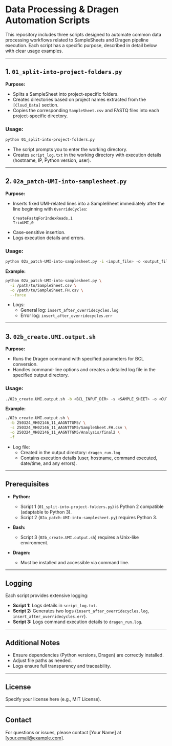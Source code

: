 # Data Processing & Dragen Automation Scripts

This repository includes three scripts designed to automate common data processing workflows related to SampleSheets and Dragen pipeline execution. Each script has a specific purpose, described in detail below with clear usage examples.

---

## 1. `01_split-into-project-folders.py`

**Purpose:**
- Splits a SampleSheet into project-specific folders.
- Creates directories based on project names extracted from the `[Cloud_Data]` section.
- Copies the corresponding `SampleSheet.csv` and FASTQ files into each project-specific directory.

### Usage:

```bash
python 01_split-into-project-folders.py
```

- The script prompts you to enter the working directory.
- Creates `script_log.txt` in the working directory with execution details (hostname, IP, Python version, user).

---

## 2. `02a_patch-UMI-into-samplesheet.py`

**Purpose:**
- Inserts fixed UMI-related lines into a SampleSheet immediately after the line beginning with `OverrideCycles`:
  ```
  CreateFastqForIndexReads,1
  TrimUMI,0
  ```
- Case-sensitive insertion.
- Logs execution details and errors.

### Usage:

```bash
python 02a_patch-UMI-into-samplesheet.py -i <input_file> -o <output_file> [--force]
```

**Example:**

```bash
python 02a_patch-UMI-into-samplesheet.py \
  -i /path/to/SampleSheet.csv \
  -o /path/to/SampleSheet.FH.csv \
  --force
```

- Logs:
  - General log: `insert_after_overridecycles.log`
  - Error log: `insert_after_overridecycles.err`

---

## 3. `02b_create.UMI.output.sh`

**Purpose:**
- Runs the Dragen command with specified parameters for BCL conversion.
- Handles command-line options and creates a detailed log file in the specified output directory.

### Usage:

```bash
./02b_create.UMI.output.sh -b <BCL_INPUT_DIR> -s <SAMPLE_SHEET> -o <OUTPUT_DIR> [-f]
```

**Example:**

```bash
./02b_create.UMI.output.sh \
  -b 250324_VH02146_11_AAGNTTGM5/ \
  -s 250324_VH02146_11_AAGNTTGM5/SampleSheet.FH.csv \
  -o 250324_VH02146_11_AAGNTTGM5/Analysis/final2 \
  -f
```

- Log file:
  - Created in the output directory: `dragen_run.log`
  - Contains execution details (user, hostname, command executed, date/time, and any errors).

---

## Prerequisites

- **Python:**
  - Script 1 (`01_split-into-project-folders.py`) is Python 2 compatible (adaptable to Python 3).
  - Script 2 (`02a_patch-UMI-into-samplesheet.py`) requires Python 3.

- **Bash:**
  - Script 3 (`02b_create.UMI.output.sh`) requires a Unix-like environment.

- **Dragen:**
  - Must be installed and accessible via command line.

---

## Logging

Each script provides extensive logging:

- **Script 1:** Logs details in `script_log.txt`.
- **Script 2:** Generates two logs (`insert_after_overridecycles.log`, `insert_after_overridecycles.err`).
- **Script 3:** Logs command execution details to `dragen_run.log`.

---

## Additional Notes

- Ensure dependencies (Python versions, Dragen) are correctly installed.
- Adjust file paths as needed.
- Logs ensure full transparency and traceability.

---

## License

Specify your license here (e.g., MIT License).

---

## Contact

For questions or issues, please contact [Your Name] at [your.email@example.com].

